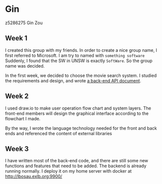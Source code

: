 # Gin

z5286275 Gin Zou

## Week 1

I created this group with my friends. In order to create a nice group name, I first referred to Microsoft. I am try to named with `something software` Suddenly, I found that the SW in UNSW is exactly `SoftWare`. So the group name was decided.

In the first week, we decided to choose the movie search system. I studied the requirements and design, and wrote [a back-end API document](https://3900w12a-unsoftware.atlassian.net/wiki/spaces/SD/pages/589825/API+Design?atlOrigin=eyJpIjoiZGViY2ZmNTQ2YTcwNDFiZThlZTAyYzc0ZjVhYmM0NGEiLCJwIjoiaiJ9).

## Week 2

I used draw.io to make user operation flow chart and system layers. The front-end members will design the graphical interface according to the flowchart I made.

By the way, I wrote the language technology needed for the front and back ends and referenced the content of external libraries

## Week 3

I have written most of the back-end code, and there are still some new functions and features that need to be added.
The backend is already running normally. I deploy it on my home server with docker at http://lbosau.exlb.org:9900/